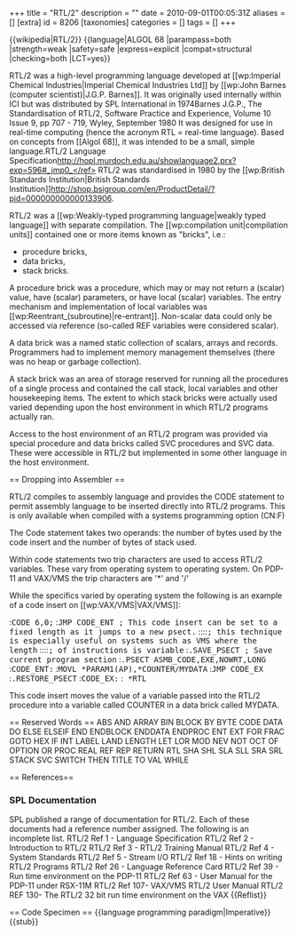 +++
title = "RTL/2"
description = ""
date = 2010-09-01T00:05:31Z
aliases = []
[extra]
id = 8206
[taxonomies]
categories = []
tags = []
+++

<!-- page extracted from wikipedia: http://en.wikipedia.org/wiki/RTL/2 -->
{{wikipedia|RTL/2}}
{{language|ALGOL 68
|parampass=both
|strength=weak
|safety=safe
|express=explicit
|compat=structural
|checking=both
|LCT=yes}}

RTL/2 was a high-level programming language developed at [[wp:Imperial Chemical Industries|Imperial Chemical Industries Ltd]] by [[wp:John Barnes (computer scientist)|J.G.P. Barnes]]. It was originally used internally within ICI but was distributed by SPL International in 1974<ref>Barnes J.G.P., The Standardisation of RTL/2, Software Practice and Experience, Volume 10 Issue 9, pp 707 - 719, Wyley, September 1980</ref>
It was designed for use in real-time computing (hence the acronym RTL = real-time language). Based on concepts from [[Algol 68]], it was intended to be a small, simple language.<ref>RTL/2 Language Specification</ref><ref>http://hopl.murdoch.edu.au/showlanguage2.prx?exp=596#_jmp0_</ref> RTL/2 was standardised in 1980 by the [[wp:British Standards Institution|British Standards Institution]]<ref>http://shop.bsigroup.com/en/ProductDetail/?pid=000000000000133906</ref>.

RTL/2 was a [[wp:Weakly-typed programming language|weakly typed language]] with separate compilation. The [[wp:compilation unit|compilation units]] contained one or more items known as "bricks", i.e.:

* procedure bricks,
* data bricks,
* stack bricks.

A procedure brick was a procedure, which may or may not return a (scalar) value, have (scalar) parameters, or have local (scalar) variables. The entry mechanism and implementation of local variables was [[wp:Reentrant_(subroutine)|re-entrant]]. Non-scalar data could only be accessed via reference (so-called REF variables were considered scalar).

A data brick was a named static collection of scalars, arrays and records. Programmers had to implement memory management themselves (there was no heap or garbage collection).

A stack brick was an area of storage reserved for running all the procedures of a single process and contained the call stack, local variables and other housekeeping items. The extent to which stack bricks were actually used varied depending upon the host environment in which RTL/2 programs actually ran.

Access to the host environment of an RTL/2 program was provided via special procedure and data bricks called SVC procedures and SVC data. These were accessible in RTL/2 but implemented in some other language in the host environment.

== Dropping into Assembler ==

RTL/2 compiles to assembly language and provides the CODE statement to permit assembly language to be inserted directly into RTL/2 programs. This is only available when compiled with a systems programming option (CN:F)

The Code statement takes two operands: the number of bytes used by the code insert and the number of bytes of stack used.

Within code statements two trip characters are used to access RTL/2 variables. These vary from operating system to operating system.
On PDP-11 and VAX/VMS the trip characters are '*' and '/'

While the specifics varied by operating system the following is an example of a code insert on [[wp:VAX/VMS|VAX/VMS]]:

:<tt>CODE    6,0;</tt>
:<tt>JMP CODE_ENT ; This code insert can be set to a fixed length as it jumps to a new psect.</tt>
::::<tt>; this technique is especially useful on systems such as VMS where the length</tt>
::::<tt>; of instructions is variable</tt>
:<tt>.SAVE_PSECT  ; Save current program section</tt>
:<tt>.PSECT ASMB_CODE,EXE,NOWRT,LONG</tt>
:<tt>CODE_ENT:</tt>
:<tt>MOVL  *PARAM1(AP),*COUNTER/MYDATA</tt>
:<tt>JMP CODE_EX</tt>
:<tt>.RESTORE_PSECT</tt>
:<tt>CODE_EX:</tt>
:<tt>     *RTL</tt>

This code insert moves the value of a variable passed into the RTL/2 procedure into a variable called COUNTER in a data brick called MYDATA.

== Reserved Words ==
ABS
AND
ARRAY
BIN
BLOCK
BY
BYTE
CODE
DATA
DO
ELSE
ELSEIF
END
ENDBLOCK
ENDDATA
ENDPROC
ENT
EXT
FOR
FRAC
GOTO
HEX
IF
INT
LABEL
LAND
LENGTH
LET
LOR
MOD
NEV
NOT
OCT
OF
OPTION
OR
PROC
REAL
REF
REP
RETURN
RTL
SHA
SHL
SLA
SLL
SRA
SRL
STACK
SVC
SWITCH
THEN
TITLE
TO
VAL
WHILE

== References==

###  SPL Documentation


SPL published a range of documentation for RTL/2. Each of these documents had a reference number assigned. The following is an incomplete list.
 RTL/2 Ref 1  - Language Specification
 RTL/2 Ref 2  - Introduction to RTL/2
 RTL/2 Ref 3  - RTL/2 Training Manual
 RTL/2 Ref 4  - System Standards
 RTL/2 Ref 5  - Stream I/O
 RTL/2 Ref 18 - Hints on writing RTL/2 Programs
 RTL/2 Ref 26 - Language Reference Card
 RTL/2 Ref 39 - Run time environment on the PDP-11
 RTL/2 Ref 63 - User Manual for the PDP-11 under RSX-11M
 RTL/2 Ref 107- VAX/VMS RTL/2 User Manual
 RTL/2 REF 130- The RTL/2 32 bit run time environment on the VAX
{{Reflist}}

== Code Specimen ==
{{language programming paradigm|Imperative}}
{{stub}}
